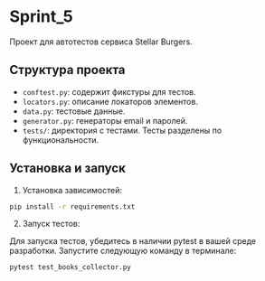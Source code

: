 # Sprint_5

Проект для автотестов сервиса Stellar Burgers.

## Структура проекта

- `conftest.py`: содержит фикстуры для тестов.
- `locators.py`: описание локаторов элементов.
- `data.py`: тестовые данные.
- `generator.py`: генераторы email и паролей.
- `tests/`: директория с тестами. Тесты разделены по функциональности.

## Установка и запуск

1. Установка зависимостей:

```bash
pip install -r requirements.txt
```
2. Запуск тестов:

Для запуска тестов, убедитесь в наличии pytest в вашей среде разработки. Запустите следующую команду в терминале:

```bash
pytest test_books_collector.py
```
